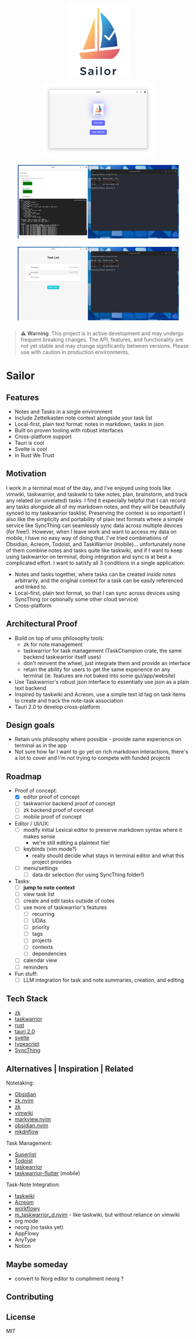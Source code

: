 <div align="center">
    <img src="assets/logo.png" alt="Sailor Logo" height="200">
</div>

<div align="center">
    <img src="assets/screenshots/title_page.png" alt="Title page" height="200" style="margin: 10px;">
    <img src="assets/screenshots/note_with_tasks.png" alt="Create and manage tasks directly within your notes" height="200" style="margin: 10px;">
    <img src="assets/screenshots/tasklist_with_tasks.png" alt="View and organize all your tasks in one place" height="200" style="margin: 10px;">
</div>

> ⚠️ **Warning**: This project is in active development and may undergo frequent breaking changes. The API, features, and functionality are not yet stable and may change significantly between versions. Please use with caution in production environments.

# Sailor
## Features
- Notes and Tasks in a single environment
- Include Zettelkasten note context alongside your task list
- Local-first, plain text format: notes in markdown, tasks in json
- Built on proven tooling with robust interfaces
- Cross-platform support
- Tauri is cool
- Svelte is cool
- In Rust We Trust

## Motivation
I work in a terminal most of the day, and I've enjoyed using tools like vimwiki, taskwarrior, and taskwiki to take notes, plan, brainstorm, and track any related (or unrelated) tasks. I find it especially helpful that I can record any tasks alongside all of my markdown notes, and they will be beautifully synced to my taskwarrior tasklist. Preserving the context is so important! I also like the simplicity and portability of plain text formats where a simple service like SyncThing can seamlessly sync data across multiple devices (for free!). However, when I leave work and want to access my data on mobile, I have no easy way of doing that. I've tried combinations of Obsidian, Acreom, Todoist, and TaskWarrior (mobile)... unfortunately none of them combine notes and tasks quite like taskwiki, and if I want to keep using taskwarrior on terminal, doing integration and sync is at best a complicated effort. I want to satisfy all 3 conditions in a single application:
- Notes and tasks together, where tasks can be created _inside notes_ arbitrarily, and the original context for a task can be easily referenced and linked to.
- Local-first, plain text format, so that I can sync across devices using SyncThing (or optionally some other cloud service)
- Cross-platform

## Architectural Proof
- Build on top of unix philosophy tools:
  - zk for note management
  - taskwarrior for task management (TaskChampion crate, the same backend taskwarrior itself uses)
  - don't reinvent the wheel, just integrate them and provide an interface
  - retain the ability for users to get the same experience on any terminal (ie. features are not baked into some gui/app/website)
- Use Taskwarrior's robust json interface to essentially use json as a plain text backend
- Inspired by taskwiki and Acreom, use a simple text id tag on task items to create and track the note-task association
- Tauri 2.0 to develop cross-platform

## Design goals
- Retain unix philosophy where possible - provide same experience on terminal as in the app
- Not sure how far I want to go yet on rich markdown interactions, there's a lot to cover and I'm not trying to compete with funded projects

## Roadmap
- Proof of concept:
  - [x] editor proof of concept
  - [ ] taskwarrior backend proof of concept
  - [ ] zk backend proof of concept
  - [ ] mobile proof of concept
- Editor / UI/UX:
  - [ ] modify initial Lexical editor to preserve markdown syntax where it makes sense
    - we're still editing a plaintext file!
  - [ ] keybinds (vim mode?)
    - really should decide what stays in terminal editor and what this project provides
  - [ ] menu/settings
    - [ ] data dir selection (for using SyncThing folder!)
- Tasks:
  - [ ] **jump to note context**
  - [ ] view task list
  - [ ] create and edit tasks outside of notes
  - [ ] use more of taskwarrior's features
    - [ ] recurring
    - [ ] UDAs
    - [ ] priority
    - [ ] tags
    - [ ] projects
    - [ ] contexts
    - [ ] dependencies
  - [ ] calendar view
  - [ ] reminders
- Fun stuff:
  - [ ] LLM integration for task and note summaries, creation, and editing

## Tech Stack
- [zk](https://github.com/zk-org/zk)
- [taskwarrior](https://taskwarrior.org/)
- [rust](https://www.rust-lang.org/)
- [tauri 2.0](https://tauri.app/)
- [svelte](https://svelte.dev/)
- [typescript](https://www.typescriptlang.org/)
- [SyncThing](https://syncthing.net/)

## Alternatives | Inspiration | Related
Notetaking:
- [Obsidian](https://obsidian.md/)
- [zk.nvim](https://github.com/zk-org/zk.nvim)
- [zk](https://github.com/zk-org/zk)
- [vimwiki](https://github.com/vimwiki/vimwiki)
- [markview.nvim](https://github.com/OXY2DEV/markview.nvim)
- [obsidian.nvim](https://github.com/epwalsh/obsidian.nvim)
- [mkdnflow](https://github.com/jakewvincent/mkdnflow.nvim)

Task Management:
- [Superlist](https://www.superlist.com)
- [Todoist](https://todoist.com/)
- [taskwarrior](https://taskwarrior.org/)
- [taskwarrior-flutter](https://github.com/CCExtractor/taskwarrior-flutter) (mobile)

Task-Note Integration:
- [taskwiki](https://github.com/tools-life/taskwiki)
- [Acreom](https://github.com/acreom/acreom)
- [workflowy](https://www.workflowy.com/)
- [m_taskwarrior_d.nvim](https://github.com/huantrinh1802/m_taskwarrior_d.nvim) - like taskwiki, but without reliance on vimwiki
- org mode
- neorg (no tasks yet)
- AppFlowy
- AnyType
- Notion

## Maybe someday
- convert to Norg editor to compliment neorg  ?

## Contributing

## License
MIT
